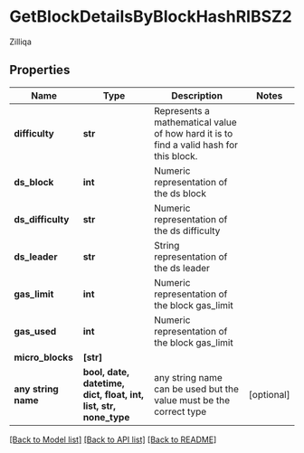 # GetBlockDetailsByBlockHashRIBSZ2

Zilliqa

## Properties
Name | Type | Description | Notes
------------ | ------------- | ------------- | -------------
**difficulty** | **str** | Represents a mathematical value of how hard it is to find a valid hash for this block. | 
**ds_block** | **int** | Numeric representation of the ds block | 
**ds_difficulty** | **str** | Numeric representation of the ds difficulty | 
**ds_leader** | **str** | String representation of the ds leader | 
**gas_limit** | **int** | Numeric representation of the block gas_limit | 
**gas_used** | **int** | Numeric representation of the block gas_limit | 
**micro_blocks** | **[str]** |  | 
**any string name** | **bool, date, datetime, dict, float, int, list, str, none_type** | any string name can be used but the value must be the correct type | [optional]

[[Back to Model list]](../README.md#documentation-for-models) [[Back to API list]](../README.md#documentation-for-api-endpoints) [[Back to README]](../README.md)


